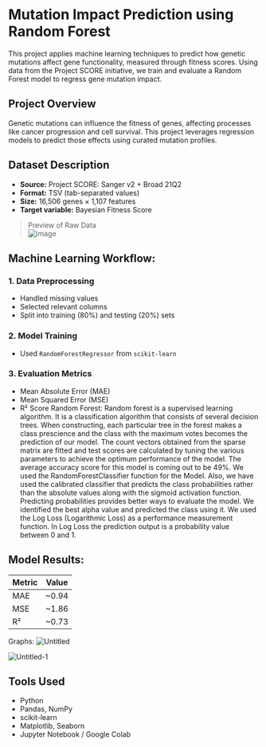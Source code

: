 # Mutation Impact Prediction using Random Forest

This project applies machine learning techniques to predict how genetic mutations affect gene functionality, measured through fitness scores. Using data from the Project SCORE initiative, we train and evaluate a Random Forest model to regress gene mutation impact.

## Project Overview
Genetic mutations can influence the fitness of genes, affecting processes like cancer progression and cell survival. This project leverages regression models to predict those effects using curated mutation profiles.

## Dataset Description

- **Source:** Project SCORE: Sanger v2 + Broad 21Q2
- **Format:** TSV (tab-separated values)
- **Size:** 16,506 genes × 1,107 features
- **Target variable:** Bayesian Fitness Score

> Preview of Raw Data  
> ![image](https://github.com/user-attachments/assets/e41d0e85-ecd7-45f4-ab3d-51bb03c6ac45)
 

## Machine Learning Workflow:

### 1. Data Preprocessing
- Handled missing values
- Selected relevant columns
- Split into training (80%) and testing (20%) sets

### 2. Model Training
- Used `RandomForestRegressor` from `scikit-learn`

### 3. Evaluation Metrics
- Mean Absolute Error (MAE)
- Mean Squared Error (MSE)
- R² Score
Random Forest: Random forest is a supervised learning algorithm. It is a classification algorithm that consists of several decision trees. When constructing, each particular tree in the forest makes a class prescience and the class with the maximum votes becomes the prediction of our model. The count vectors obtained from the sparse matrix are fitted and test scores are calculated by tuning the various parameters to achieve the optimum performance of the model. The average accuracy score for this model is coming out to be 49%. We used the RandomForestClassifier function for the Model. Also, we have used the calibrated classifier that predicts the class probabilities rather than the absolute values along with the sigmoid activation function. Predicting probabilities provides better ways to evaluate the model. We identified the best alpha value and predicted the class using it. We used the Log Loss (Logarithmic Loss) as a performance measurement function. In Log Loss the prediction output is a probability value between 0 and 1.


## Model Results:

| Metric | Value |
|--------|-------|
| MAE    | ~0.94 |
| MSE    | ~1.86 |
| R²     | ~0.73 |

Graphs:
![Untitled](https://github.com/user-attachments/assets/67223346-9ea7-4ed4-8cbc-aab373a8a522)

![Untitled-1](https://github.com/user-attachments/assets/7b30f1a5-b4e2-4633-b6ad-812c7874bc82)

## Tools Used
- Python
- Pandas, NumPy
- scikit-learn
- Matplotlib, Seaborn
- Jupyter Notebook / Google Colab

